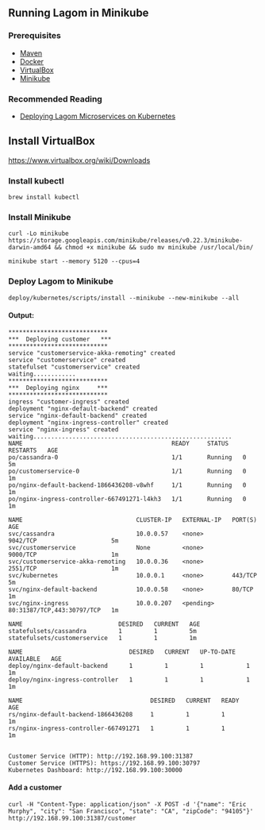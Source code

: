 ## Running Lagom in Minikube

### Prerequisites

* [Maven](https://maven.apache.org/)
* [Docker](https://www.docker.com/)
* [VirtualBox](https://www.virtualbox.org)
* [Minikube](https://kubernetes.io/docs/getting-started-guides/minikube/)

### Recommended Reading

* [Deploying Lagom Microservices on Kubernetes](https://developer.lightbend.com/guides/lagom-kubernetes-k8s-deploy-microservices/)

## Install VirtualBox

https://www.virtualbox.org/wiki/Downloads

### Install kubectl

```brew install kubectl```

### Install Minikube

```
curl -Lo minikube https://storage.googleapis.com/minikube/releases/v0.22.3/minikube-darwin-amd64 && chmod +x minikube && sudo mv minikube /usr/local/bin/

minikube start --memory 5120 --cpus=4
```

### Deploy Lagom to Minikube
```
deploy/kubernetes/scripts/install --minikube --new-minikube --all
```
#### Output:
```
****************************
***  Deploying customer   ***
****************************
service "customerservice-akka-remoting" created
service "customerservice" created
statefulset "customerservice" created
waiting............
****************************
***  Deploying nginx     ***
****************************
ingress "customer-ingress" created
deployment "nginx-default-backend" created
service "nginx-default-backend" created
deployment "nginx-ingress-controller" created
service "nginx-ingress" created
waiting........................................................
NAME                                          READY     STATUS    RESTARTS   AGE
po/cassandra-0                                1/1       Running   0          5m
po/customerservice-0                          1/1       Running   0          1m
po/nginx-default-backend-1866436208-v8whf     1/1       Running   0          1m
po/nginx-ingress-controller-667491271-l4kh3   1/1       Running   0          1m

NAME                                CLUSTER-IP   EXTERNAL-IP   PORT(S)                      AGE
svc/cassandra                       10.0.0.57    <none>        9042/TCP                     5m
svc/customerservice                 None         <none>        9000/TCP                     1m
svc/customerservice-akka-remoting   10.0.0.36    <none>        2551/TCP                     1m
svc/kubernetes                      10.0.0.1     <none>        443/TCP                      5m
svc/nginx-default-backend           10.0.0.58    <none>        80/TCP                       1m
svc/nginx-ingress                   10.0.0.207   <pending>     80:31387/TCP,443:30797/TCP   1m

NAME                           DESIRED   CURRENT   AGE
statefulsets/cassandra         1         1         5m
statefulsets/customerservice   1         1         1m

NAME                              DESIRED   CURRENT   UP-TO-DATE   AVAILABLE   AGE
deploy/nginx-default-backend      1         1         1            1           1m
deploy/nginx-ingress-controller   1         1         1            1           1m

NAME                                    DESIRED   CURRENT   READY     AGE
rs/nginx-default-backend-1866436208     1         1         1         1m
rs/nginx-ingress-controller-667491271   1         1         1         1m


Customer Service (HTTP): http://192.168.99.100:31387
Customer Service (HTTPS): https://192.168.99.100:30797
Kubernetes Dashboard: http://192.168.99.100:30000

```
#### Add a customer

```curl -H "Content-Type: application/json" -X POST -d '{"name": "Eric Murphy", "city": "San Francisco", "state": "CA", "zipCode": "94105"}' http://192.168.99.100:31387/customer```